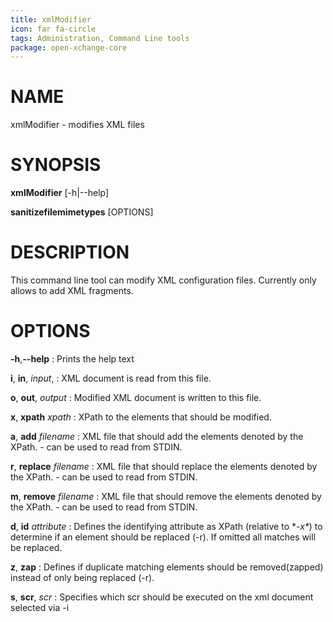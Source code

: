 ```yaml
---
title: xmlModifier
icon: far fa-circle
tags: Administration, Command Line tools
package: open-xchange-core
---
```


# NAME

xmlModifier - modifies XML files

# SYNOPSIS

**xmlModifier** [-h|--help]

**sanitizefilemimetypes** [OPTIONS]

# DESCRIPTION

This command line tool can modify XML configuration files. Currently only allows to add XML fragments.

# OPTIONS

**-h**,**--help**
: Prints the help text 

**i**, **in**, *input*,
: XML document is read from this file.

**o**, **out**, *output*
: Modified XML document is written to this file.

**x**, **xpath** *xpath*
: XPath to the elements that should be modified.

**a**, **add** *filename*
: XML file that should add the elements denoted by the XPath. - can be used to read from STDIN.

**r**, **replace** *filename*
: XML file that should replace the elements denoted by the XPath. - can be used to read from STDIN.

**m**, **remove** *filename*
: XML file that should remove the elements denoted by the XPath. - can be used to read from STDIN.

**d**, **id** *attribute*
: Defines the identifying attribute as XPath (relative to \**-x\**) to determine if an element should be replaced (-r). If omitted all matches will be replaced.

**z**, **zap**
: Defines if duplicate matching elements should be removed(zapped) instead of only being replaced (-r).

**s**, **scr**, *scr*
: Specifies which scr should be executed on the xml document selected via -i
